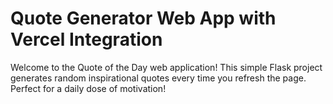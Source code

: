 # Quote Generator Web App with Vercel Integration
 Welcome to the Quote of the Day web application! This simple Flask project generates random inspirational quotes every time you refresh the page. Perfect for a daily dose of motivation!

